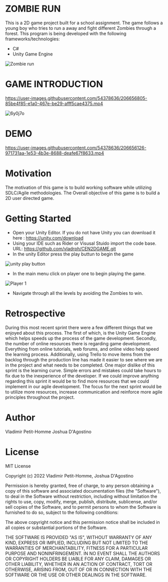 # ZOMBIE RUN


This is a 2D  game project built for a school assignment. The game follows a young boy who tries to run a away and fight different Zombies through a forest. This program is being developed with the following frameworks/technologies:


* C#
* Unity Game Engine 


![Zombie run](https://user-images.githubusercontent.com/54378636/206655546-12636966-b131-4ff7-a469-d4f527601d4e.jpg)

# GAME INTRODUCTION

https://user-images.githubusercontent.com/54378636/206656805-85be4f85-e1a0-467e-be29-afff5cae4375.mp4




![6y0j7o](https://user-images.githubusercontent.com/54378636/197422434-16819b74-8941-4c47-bc27-51a0f9415465.gif)

# DEMO


https://user-images.githubusercontent.com/54378636/206656126-971731aa-1e53-4b3e-8688-deafe67f8633.mp4






# Motivation 

The motivation of this game is to build working software while utilizing SDLC/Agile methodologies. The Overall objective of this game is to build a 2D user directed game. 

# Getting Started 

*  Open your Unity Editor. If you do not have Unity you can download it here : https://unity.com/download
*  Using your IDE such as Rider or Visusal Stuido import the code base. URL:  https://github.com/vladrph/CEN2DGAME.git
*  In the unity Editor press the play buttun to begin the game


![unity play button](https://user-images.githubusercontent.com/54378636/206668815-96891145-bda3-42b6-b88e-b7f452aa1ad4.jpg)

*   In the main menu click on player one to begin playing the game. 

![Player 1](https://user-images.githubusercontent.com/54378636/206670141-b73c772e-91c0-45d1-8f03-c56469cea927.jpg)

*   Navigate through all the levels by avoiding the Zombies to win. 

# Retrospective 

During this most recent sprint there were a few different things that we enjoyed about this process. The first of which, is the Unity Game Engine which helps speeds up the process of the game development.  Secondly, the number of online resources there is regarding game development. Everything from online tutorials, web forums, and online video help speed the learning process.  Additionally, using Trello to move items from the backlog through the production line has made it easier to see where we are in the project and what needs to be completed.  One major dislike of this sprint is the learning curve. Simple errors and mistakes could take hours to fix due to the inexperience of the developer. If we could improve anything regarding this sprint it would be to find more resources that we could implement in our agile development.  The focus for the next sprint would be to utilize more resources, increase communication and reinforce more agile principles throughout the project.


# Author 

Vladimir Petit-Homme
Joshua D'Agostino

# License 

MIT License

Copyright (c) 2022 Vladimir Petit-Homme, Joshua D'Agostino

Permission is hereby granted, free of charge, to any person obtaining a copy
of this software and associated documentation files (the "Software"), to deal
in the Software without restriction, including without limitation the rights
to use, copy, modify, merge, publish, distribute, sublicense, and/or sell
copies of the Software, and to permit persons to whom the Software is
furnished to do so, subject to the following conditions:

The above copyright notice and this permission notice shall be included in all
copies or substantial portions of the Software.

THE SOFTWARE IS PROVIDED "AS IS", WITHOUT WARRANTY OF ANY KIND, EXPRESS OR
IMPLIED, INCLUDING BUT NOT LIMITED TO THE WARRANTIES OF MERCHANTABILITY,
FITNESS FOR A PARTICULAR PURPOSE AND NONINFRINGEMENT. IN NO EVENT SHALL THE
AUTHORS OR COPYRIGHT HOLDERS BE LIABLE FOR ANY CLAIM, DAMAGES OR OTHER
LIABILITY, WHETHER IN AN ACTION OF CONTRACT, TORT OR OTHERWISE, ARISING FROM,
OUT OF OR IN CONNECTION WITH THE SOFTWARE OR THE USE OR OTHER DEALINGS IN THE
SOFTWARE.




